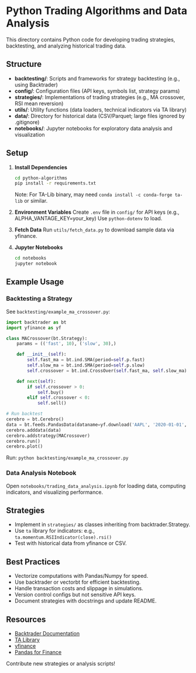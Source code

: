 # Python Trading Algorithms and Data Analysis

This directory contains Python code for developing trading strategies, backtesting, and analyzing historical trading data.

## Structure

- **backtesting/**: Scripts and frameworks for strategy backtesting (e.g., using Backtrader)
- **config/**: Configuration files (API keys, symbols list, strategy params)
- **strategies/**: Implementations of trading strategies (e.g., MA crossover, RSI mean reversion)
- **utils/**: Utility functions (data loaders, technical indicators via TA library)
- **data/**: Directory for historical data (CSV/Parquet; large files ignored by .gitignore)
- **notebooks/**: Jupyter notebooks for exploratory data analysis and visualization

## Setup

1. **Install Dependencies**
   ```bash
   cd python-algorithms
   pip install -r requirements.txt
   ```
   Note: For TA-Lib binary, may need `conda install -c conda-forge ta-lib` or similar.

2. **Environment Variables**
   Create `.env` file in `config/` for API keys (e.g., ALPHA_VANTAGE_KEY=your_key)
   Use `python-dotenv` to load.

3. **Fetch Data**
   Run `utils/fetch_data.py` to download sample data via yfinance.

4. **Jupyter Notebooks**
   ```bash
   cd notebooks
   jupyter notebook
   ```

## Example Usage

### Backtesting a Strategy

See `backtesting/example_ma_crossover.py`:

```python
import backtrader as bt
import yfinance as yf

class MACrossover(bt.Strategy):
    params = (('fast', 10), ('slow', 30),)

    def __init__(self):
        self.fast_ma = bt.ind.SMA(period=self.p.fast)
        self.slow_ma = bt.ind.SMA(period=self.p.slow)
        self.crossover = bt.ind.CrossOver(self.fast_ma, self.slow_ma)

    def next(self):
        if self.crossover > 0:
            self.buy()
        elif self.crossover < 0:
            self.sell()

# Run backtest
cerebro = bt.Cerebro()
data = bt.feeds.PandasData(dataname=yf.download('AAPL', '2020-01-01', '2023-01-01'))
cerebro.adddata(data)
cerebro.addstrategy(MACrossover)
cerebro.run()
cerebro.plot()
```

Run: `python backtesting/example_ma_crossover.py`

### Data Analysis Notebook

Open `notebooks/trading_data_analysis.ipynb` for loading data, computing indicators, and visualizing performance.

## Strategies

- Implement in `strategies/` as classes inheriting from backtrader.Strategy.
- Use `ta` library for indicators: e.g., `ta.momentum.RSIIndicator(close).rsi()`
- Test with historical data from yfinance or CSV.

## Best Practices

- Vectorize computations with Pandas/Numpy for speed.
- Use backtrader or vectorbt for efficient backtesting.
- Handle transaction costs and slippage in simulations.
- Version control configs but not sensitive API keys.
- Document strategies with docstrings and update README.

## Resources

- [Backtrader Documentation](https://www.backtrader.com/docu/)
- [TA Library](https://technical-analysis-library-in-python.readthedocs.io/)
- [yfinance](https://pypi.org/project/yfinance/)
- [Pandas for Finance](https://www.oreilly.com/library/view/python-for-finance/9781492024347/)

Contribute new strategies or analysis scripts!

